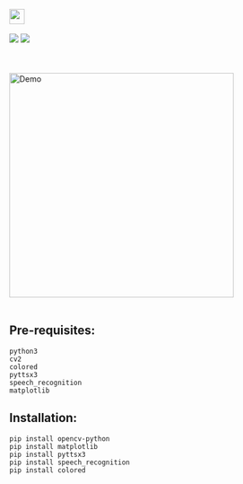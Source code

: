 <a href="https://github.com/Kushal997-das/Projects/tree/main/Python/Basic%20Projects/Check%20your%20internet%20conncetion"><img height="27" src="https://img.shields.io/badge/Capture Image-blue.svg?&style=for-the-badge&logo=kushaldas&logoColor=blue" /> </a> <br>  <br>
![](https://img.shields.io/badge/Programming_Language-Python-yellow.svg)
![](https://img.shields.io/badge/Main_Tool_Used-cv2-orange.svg) <br><br><br><br>
<img align='center' alt='Demo' width='400px' src="https://github.com/Kushal997-das/Project-Guidance/blob/main/Python/Basic%20Projects/Capture%20Image/Documents/docs.gif"/> <br> <br>

Pre-requisites:
---------------
    python3
    cv2
    colored
    pyttsx3
    speech_recognition
    matplotlib
    
Installation:
------------
    pip install opencv-python
    pip install matplotlib
    pip install pyttsx3
    pip install speech_recognition
    pip install colored
    
